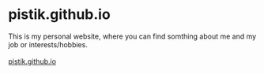 # pistik.github.io
This is my personal website, where you can find somthing about me and my job or interests/hobbies.
<br><br><a target="_blank" href="https://pistik.github.io">pistik.github.io</a>
